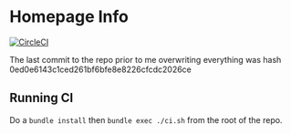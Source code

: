 # Homepage Info

[![CircleCI](https://circleci.com/gh/craigmbooth/craigmbooth.github.io/tree/master.svg?style=svg)](https://circleci.com/gh/craigmbooth/craigmbooth.github.io/tree/master)

The last commit to the repo prior to me overwriting everything was hash 0ed0e6143c1ced261bf6bfe8e8226cfcdc2026ce

## Running CI

Do a `bundle install` then `bundle exec ./ci.sh` from the root of the repo.
